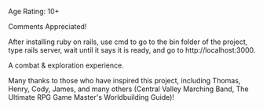 Age Rating: 10+

Comments Appreciated!

After installing ruby on rails, use cmd to go to the bin folder of the project, type rails server, wait until it says it is ready, and go to http://localhost:3000.

A combat & exploration experience.

Many thanks to those who have inspired this project, including Thomas, Henry, Cody, James, and many others (Central Valley Marching Band, The Ultimate RPG Game Master's Worldbuilding Guide)!
